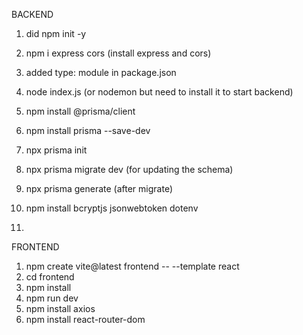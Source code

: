 BACKEND

1. did npm init -y
2. npm i express cors (install express and cors)
3. added type: module in package.json
4. node index.js (or nodemon but need to install it to start backend)

5. npm install @prisma/client
6. npm install prisma --save-dev
7. npx prisma init
8. npx prisma migrate dev (for updating the schema)
9. npx prisma generate (after migrate)

10. npm install bcryptjs jsonwebtoken dotenv
11.

FRONTEND

1. npm create vite@latest frontend -- --template react
2. cd frontend
3. npm install
4. npm run dev
5. npm install axios
6. npm install react-router-dom
